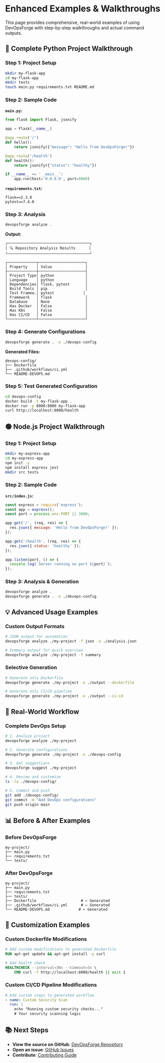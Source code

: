 # Enhanced Examples & Walkthroughs

This page provides comprehensive, real-world examples of using DevOpsForge with step-by-step walkthroughs and actual command outputs.

## 🐍 Complete Python Project Walkthrough

### Step 1: Project Setup
```bash
mkdir my-flask-app
cd my-flask-app
mkdir tests
touch main.py requirements.txt README.md
```

### Step 2: Sample Code
**`main.py`:**
```python
from flask import Flask, jsonify

app = Flask(__name__)

@app.route('/')
def hello():
    return jsonify({"message": "Hello from DevOpsForge!"})

@app.route('/health')
def health():
    return jsonify({"status": "healthy"})

if __name__ == '__main__':
    app.run(host='0.0.0.0', port=8000)
```

**`requirements.txt`:**
```
flask==2.3.0
pytest==7.4.0
```

### Step 3: Analysis
```bash
devopsforge analyze .
```

**Output:**
```
┌─────────────────────────────────────┐
│ 🔍 Repository Analysis Results      │
└─────────────────────────────────────┘

┌─────────────┬─────────────────────┐
│ Property    │ Value               │
├─────────────┼─────────────────────┤
│ Project Type│ python              │
│ Language    │ python              │
│ Dependencies│ flask, pytest       │
│ Build Tools │ pip                 │
│ Test Framew.│ pytest             │
│ Framework   │ flask               │
│ Database    │ None                │
│ Has Docker  │ False               │
│ Has K8s     │ False               │
│ Has CI/CD   │ False               │
└─────────────┴─────────────────────┘
```

### Step 4: Generate Configurations
```bash
devopsforge generate . -o ./devops-config
```

**Generated Files:**
```
devops-config/
├── Dockerfile
├── .github/workflows/ci.yml
└── README-DEVOPS.md
```

### Step 5: Test Generated Configuration
```bash
cd devops-config
docker build -t my-flask-app .
docker run -p 8000:8000 my-flask-app
curl http://localhost:8000/health
```

## 🟢 Node.js Project Walkthrough

### Step 1: Project Setup
```bash
mkdir my-express-app
cd my-express-app
npm init -y
npm install express jest
mkdir src tests
```

### Step 2: Sample Code
**`src/index.js`:**
```javascript
const express = require('express');
const app = express();
const port = process.env.PORT || 3000;

app.get('/', (req, res) => {
  res.json({ message: 'Hello from DevOpsForge!' });
});

app.get('/health', (req, res) => {
  res.json({ status: 'healthy' });
});

app.listen(port, () => {
  console.log(`Server running on port ${port}`);
});
```

### Step 3: Analysis & Generation
```bash
devopsforge analyze .
devopsforge generate . -o ./devops-config
```

## 💡 Advanced Usage Examples

### Custom Output Formats
```bash
# JSON output for automation
devopsforge analyze ./my-project -f json -o ./analysis.json

# Summary output for quick overview
devopsforge analyze ./my-project -f summary
```

### Selective Generation
```bash
# Generate only Dockerfile
devopsforge generate ./my-project -o ./output --dockerfile

# Generate only CI/CD pipeline
devopsforge generate ./my-project -o ./output --ci-cd
```

## 🔧 Real-World Workflow

### Complete DevOps Setup
```bash
# 1. Analyze project
devopsforge analyze ./my-project

# 2. Generate configurations
devopsforge generate ./my-project -o ./devops-config

# 3. Get suggestions
devopsforge suggest ./my-project

# 4. Review and customize
ls -la ./devops-config/

# 5. Commit and push
git add ./devops-config/
git commit -m "Add DevOps configurations"
git push origin main
```

## 📊 Before & After Examples

### Before DevOpsForge
```
my-project/
├── main.py
├── requirements.txt
└── tests/
```

### After DevOpsForge
```
my-project/
├── main.py
├── requirements.txt
├── tests/
├── Dockerfile                    # ← Generated
├── .github/workflows/ci.yml      # ← Generated
└── README-DEVOPS.md             # ← Generated
```

## 🎯 Customization Examples

### Custom Dockerfile Modifications
```dockerfile
# Add custom modifications to generated Dockerfile
RUN apt-get update && apt-get install -y curl

# Add health check
HEALTHCHECK --interval=30s --timeout=3s \
    CMD curl -f http://localhost:8000/health || exit 1
```

### Custom CI/CD Pipeline Modifications
```yaml
# Add custom steps to generated workflow
- name: Custom Security Scan
  run: |
    echo "Running custom security checks..."
    # Your security scanning logic
```

## 📚 Next Steps

- **View the source on GitHub**: [DevOpsForge Repository](https://github.com/Nick1200000/DevOpsForge)
- **Open an issue**: [GitHub Issues](https://github.com/Nick1200000/DevOpsForge/issues)
- **Contribute**: [Contributing Guide](contributing.md)
